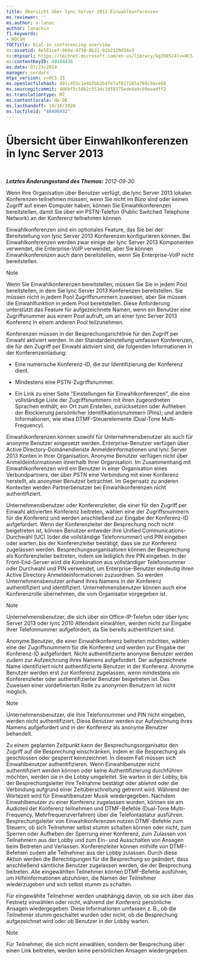 ```yaml
---
title: Übersicht über lync Server 2013 Einwahlkonferenzen
ms.reviewer: ''
ms.author: v-lanac
author: lanachin
f1.keywords:
- NOCSH
TOCTitle: Dial-in conferencing overview
ms:assetid: 6e581cef-960a-4730-8b22-91b2129d34e3
ms:mtpsurl: https://technet.microsoft.com/en-us/library/Gg398524(v=OCS.15)
ms:contentKeyID: 48184436
ms.date: 07/23/2014
manager: serdars
mtps_version: v=OCS.15
ms.openlocfilehash: d91c455c1e4bfbb2b4fe7af827265a789c9ace68
ms.sourcegitcommit: 4d6bf5c58b2c553dc1df8375ede4a9cb9eaadff2
ms.translationtype: MT
ms.contentlocale: de-DE
ms.lasthandoff: 10/16/2020
ms.locfileid: "48498932"
---
```

# <a name="overview-of-dial-in-conferencing-in-lync-server-2013"></a>Übersicht über Einwahlkonferenzen in lync Server 2013

<div data-xmlns="http://www.w3.org/1999/xhtml">

<div class="topic" data-xmlns="http://www.w3.org/1999/xhtml" data-msxsl="urn:schemas-microsoft-com:xslt" data-cs="https://msdn.microsoft.com/">

<div data-asp="https://msdn2.microsoft.com/asp">



</div>

<div id="mainSection">

<div id="mainBody">

<span> </span>

_**Letztes Änderungsstand des Themas:** 2012-09-30_

Wenn Ihre Organisation über Benutzer verfügt, die lync Server 2013 lokalen Konferenzen teilnehmen müssen, wenn Sie nicht im Büro sind oder keinen Zugriff auf einen Computer haben, können Sie Einwahlkonferenzen bereitstellen, damit Sie über ein PSTN-Telefon (Public Switched Telephone Network) an der Konferenz teilnehmen können.

Einwahlkonferenzen sind ein optionales Feature, das Sie bei der Bereitstellung von lync Server 2013 Konferenzen konfigurieren können. Bei Einwahlkonferenzen werden zwar einige der lync Server 2013 Komponenten verwendet, die Enterprise-VoIP verwendet, aber Sie können Einwahlkonferenzen auch dann bereitstellen, wenn Sie Enterprise-VoIP nicht bereitstellen.

<div>


> [!NOTE]  
> Wenn Sie Einwahlkonferenzen bereitstellen, müssen Sie Sie in jedem Pool bereitstellen, in dem Sie lync Server 2013 Konferenzen bereitstellen. Sie müssen nicht in jedem Pool Zugriffsnummern zuweisen, aber Sie müssen die Einwahlfunktion in jedem Pool bereitstellen. Diese Anforderung unterstützt das Feature für aufgezeichnete Namen, wenn ein Benutzer eine Zugriffsnummer aus einem Pool aufruft, um an einer lync Server 2013 Konferenz in einem anderen Pool teilzunehmen.



</div>

Konferenzen müssen in der Besprechungsrichtlinie für den Zugriff per Einwahl aktiviert werden. In der Standardeinstellung umfassen Konferenzen, die für den Zugriff per Einwahl aktiviert sind, die folgenden Informationen in der Konferenzeinladung:

  - Eine numerische Konferenz-ID, die zur Identifizierung der Konferenz dient.

  - Mindestens eine PSTN-Zugriffsnummer.

  - Ein Link zu einer Seite "Einstellungen für Einwahlkonferenzen", die eine vollständige Liste der Zugriffsnummern mit ihren zugeordneten Sprachen enthält; ein Ort zum Erstellen, zurücksetzen oder Aufheben der Blockierung persönlicher Identifikationsnummern (Pins); und andere Informationen, wie etwa DTMF-Steuerelemente (Dual-Tone Multi-Frequency).

Einwahlkonferenzen können sowohl für Unternehmensbenutzer als auch für anonyme Benutzer eingesetzt werden. Enterprise-Benutzer verfügen über Active Directory-Domänendienste Anmeldeinformationen und lync Server 2013 Konten in Ihrer Organisation. Anonyme Benutzer verfügen nicht über Anmeldeinformationen innerhalb Ihrer Organisation. Im Zusammenhang mit Einwahlkonferenzen wird ein Benutzer in einer Organisation eines Verbundpartners, der über PSTN eine Verbindung mit einer Konferenz herstellt, als anonymer Benutzer betrachtet. Im Gegensatz zu anderen Kontexten werden Partnerbenutzer bei Einwahlkonferenzen nicht authentifiziert.

Unternehmensbenutzer oder Konferenzleiter, die einer für den Zugriff per Einwahl aktivierten Konferenz beitreten, wählen eine der Zugriffsnummern für die Konferenz und werden anschließend zur Eingabe der Konferenz-ID aufgefordert. Wenn der Konferenzleiter der Besprechung noch nicht beigetreten ist, können Benutzer entweder ihre Unified Communications-Durchwahl (UC) (oder die vollständige Telefonnummer) und PIN eingeben oder warten, bis der Konferenzleiter bestätigt, dass sie zur Konferenz zugelassen werden. Besprechungsorganisatoren können der Besprechung als Konferenzleiter beitreten, indem sie lediglich ihre PIN eingeben. In der Front-End-Server wird die Kombination aus vollständiger Telefonnummer oder Durchwahl und PIN verwendet, um Enterprise-Benutzer eindeutig ihren Active Directory Anmeldeinformationen zuzuordnen. So werden Unternehmensbenutzer anhand ihres Namens in der Konferenz authentifiziert und identifiziert. Unternehmensbenutzer können auch eine Konferenzrolle übernehmen, die vom Organisator vorgegeben ist.

<div>


> [!NOTE]  
> Unternehmensbenutzer, die sich über ein Office-IP-Telefon oder über lync Server 2013 oder lync 2010 Attendant einwählen, werden nicht zur Eingabe Ihrer Telefonnummer aufgefordert, da Sie bereits authentifiziert sind.



</div>

Anonyme Benutzer, die einer Einwahlkonferenz beitreten möchten, wählen eine der Zugriffsnummern für die Konferenz und werden zur Eingabe der Konferenz-ID aufgefordert. Nicht authentifizierte anonyme Benutzer werden zudem zur Aufzeichnung ihres Namens aufgefordert. Der aufgezeichnete Name identifiziert nicht authentifizierte Benutzer in der Konferenz. Anonyme Benutzer werden erst zur Konferenz zugelassen, wenn mindestens ein Konferenzleiter oder authentifizierter Benutzer beigetreten ist. Das Zuweisen einer vordefinierten Rolle zu anonymen Benutzern ist nicht möglich.

<div>


> [!NOTE]  
> Unternehmensbenutzer, die ihre Telefonnummer und PIN nicht eingeben, werden nicht authentifiziert. Diese Benutzer werden zur Aufzeichnung ihres Namens aufgefordert und in der Konferenz als anonyme Benutzer behandelt.



</div>

Zu einem geplanten Zeitpunkt kann der Besprechungsorganisator den Zugriff auf die Besprechung einschränken, indem er die Besprechung als geschlossen oder gesperrt kennzeichnet. In diesem Fall müssen sich Einwahlbenutzer authentifizieren. Wenn Einwahlbenutzer nicht authentifiziert werden können oder keine Authentifizierung durchführen möchten, werden sie in die Lobby umgeleitet. Sie warten in der Lobby, bis der Besprechungsleiter ihre Teilnahme bestätigt oder ablehnt oder die Verbindung aufgrund einer Zeitüberschreitung getrennt wird. Während der Wartezeit wird für Einwahlbenutzer Musik wiedergegeben. Nachdem Einwahlbenutzer zu einer Konferenz zugelassen wurden, können sie am Audioteil der Konferenz teilnehmen und DTMF-Befehle (Dual-Tone Multi-Frequency, Mehrfrequenzverfahren) über die Telefontastatur ausführen. Besprechungsleiter von Einwahlkonferenzen nutzen DTMF-Befehle zum Steuern, ob sich Teilnehmer selbst stumm schalten können oder nicht, zum Sperren oder Aufheben der Sperrung einer Konferenz, zum Zulassen von Teilnehmern aus der Lobby und zum Ein- und Ausschalten von Ansagen beim Beitreten und Verlassen. Konferenzleiter können mithilfe von DTMF-Befehlen zudem alle Teilnehmer aus der Lobby zulassen. Durch diese Aktion werden die Berechtigungen für die Besprechung so geändert, dass anschließend sämtliche Benutzer zugelassen werden, die der Besprechung beitreten. Alle eingewählten Teilnehmer können DTMF-Befehle ausführen, um Hilfeinformationen abzuhören, die Namen der Teilnehmer wiederzugeben und sich selbst stumm zu schalten.

Für eingewählte Teilnehmer werden unabhängig davon, ob sie sich über das Festnetz einwählen oder nicht, während der Konferenz persönliche Ansagen wiedergegeben. Diese Informationen umfassen z. B., ob die Teilnehmer stumm geschaltet wurden oder nicht, ob die Besprechung aufgezeichnet wird oder ob Benutzer in der Lobby warten.

<div>


> [!NOTE]  
> Für Teilnehmer, die sich nicht einwählen, sondern der Besprechung über einen Link beitreten, werden keine persönlichen Ansagen wiedergegeben.



</div>

</div>

<span> </span>

</div>

</div>

</div>

